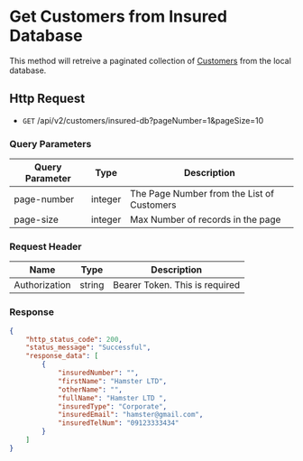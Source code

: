 # Get Customers from Insured Database

This method will retreive a paginated collection of [Customers][] from the local database.

## Http Request

-   <code>GET</code> /api/v2/customers/insured-db?pageNumber=1&pageSize=10

### Query Parameters

| Query Parameter | Type    | Description                                |
| --------------- | ------- | ------------------------------------------ |
| page-number     | integer | The Page Number from the List of Customers |
| page-size       | integer | Max Number of records in the page          |

### Request Header

| Name          | Type   | Description                    |
| ------------- | ------ | ------------------------------ |
| Authorization | string | Bearer Token. This is required |

### Response

```json
{
    "http_status_code": 200,
    "status_message": "Successful",
    "response_data": [
        {
            "insuredNumber": "",
            "firstName": "Hamster LTD",
            "otherName": "",
            "fullName": "Hamster LTD ",
            "insuredType": "Corporate",
            "insuredEmail": "hamster@gmail.com",
            "insuredTelNum": "09123333434"
        }
    ]
}
```

[Customers]: customer-entity.md
